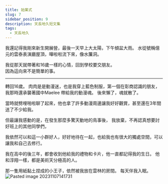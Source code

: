 ```yaml
---
title: 始業式
slug: 7
sidebar_position: 9
description: 天長地久短文集
tags:
  - 天長地久
---
```

我還記得我剛來新生開展營，最後一天早上大太陽，下午傾盆大雨。
水從號稱億元的雲泰表演廳屋頂，嘩啦啦流下來，像水簾洞。

我從那天就帶著和16歲一樣的心情，回到學校要交朋友。  
因為這向來不是簡單的事。

-----------------
轉回16歲。
肉肉是是動漫迷，也是我穿上藍色制服，第一個在彰商認識的朋友，
我那時還承襲著國中Maelee 帶給我的動漫魂。
後來懶了，魂就散了。

當時就劈哩啪啦聊了起來，他也拿了許多動漫周邊讓我好好觀賞，甚至還在3年間送了不少給我。

但最讓我感動的是，在發生那麼多驚天動地的鳥事後，
我放棄，不再認真想要討好班上的其他同學們，

我依然可以和這一小群好人，好好地待在一起，也給我也有很大的獨處空間，可以讓我和自己去修行。

我在高中的後三年，都會收到他給我的禮物和卡片，他一直都記得我的生日。
他和淳翔一樣，都是美術天分極高的人。

那一隻用紙黏土捏成的小王子，依然被我放在雲林的房間。
每天伴我入眠。  
![Pasted image 20231107141731](https://e.brid.cf/i/2023/12/14/xkmxun.webp)
